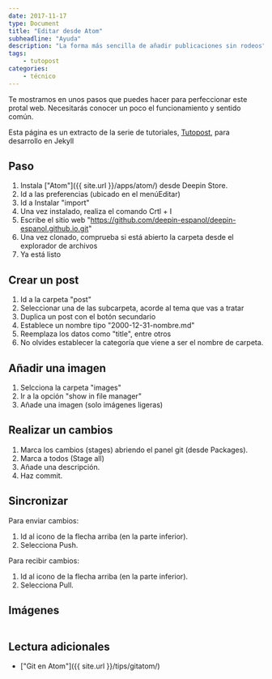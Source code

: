 ```yaml
---
date: 2017-11-17
type: Document
title: "Editar desde Atom"
subheadline: "Ayuda"
description: "La forma más sencilla de añadir publicaciones sin rodeos"
tags:
    - tutopost
categories:
    - técnico
---
```


Te mostramos en unos pasos que puedes hacer para perfeccionar este protal web. Necesitarás conocer un poco el funcionamiento y sentido común.

Esta página es un extracto de la serie de tutoriales, <a href="/tutopost">Tutopost</a>, para desarrollo en Jekyll

## Paso

1. Instala ["Atom"]({{ site.url }}/apps/atom/) desde Deepin Store.
2. Id a las preferencias (ubicado en el menúEditar)
3. Id a Instalar "import"
4. Una vez instalado, realiza el comando Crtl + I
5. Escribe el sitio web "https://github.com/deepin-espanol/deepin-espanol.github.io.git"
6. Una vez clonado, comprueba si está abierto la carpeta desde el explorador de archivos
7. Ya está listo

## Crear un post

1. Id a la carpeta "post"
2. Seleccionar una de las subcarpeta, acorde al tema que vas a tratar
3. Duplica un post con el botón secundario
4. Establece un nombre tipo "2000-12-31-nombre.md"
5. Reemplaza los datos como "title", entre otros
6. No olvides establecer la categoría que viene a ser el nombre de carpeta.

## Añadir una imagen
1. Selcciona la carpeta "images"
2. Ir a la opción "show in file manager"
3. Añade una imagen (solo imágenes ligeras)

## Realizar un cambios

1. Marca los cambios (stages) abriendo el panel git (desde Packages).
2. Marca a todos (Stage all)
3. Añade una descripción.
4. Haz commit.

## Sincronizar
Para enviar cambios:
1. Id al icono de la flecha arriba (en la parte inferior).
2. Selecciona Push.

Para recibir cambios:
1. Id al icono de la flecha arriba (en la parte inferior).
2. Selecciona Pull.

## Imágenes

<div class="row">
    <div class="medium-12 columns t30">
    <img src="{{ site.urlimg }}atom.png" alt="">
    </div><!-- /.medium-4.columns -->
</div>
<div class="row">
    <div class="medium-12 columns t30">
    <img src="{{ site.urlimg }}import.png" alt="">
    </div><!-- /.medium-4.columns -->
</div>

## Lectura adicionales
* ["Git en Atom"]({{ site.url }}/tips/gitatom/)
